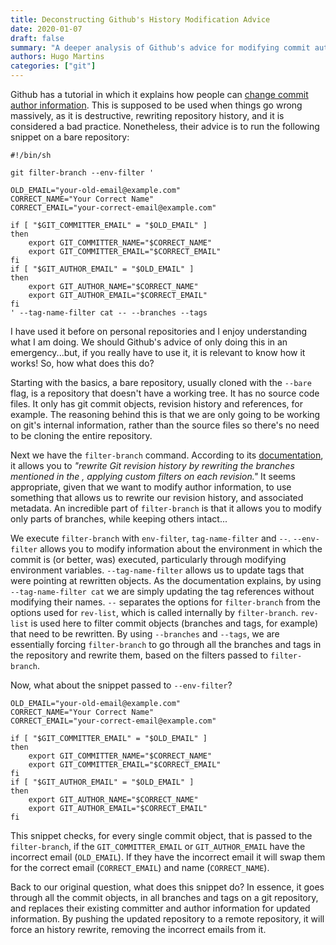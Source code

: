 ```yaml
---
title: Deconstructing Github's History Modification Advice
date: 2020-01-07
draft: false
summary: "A deeper analysis of Github's advice for modifying commit author information on a repository."
authors: Hugo Martins
categories: ["git"]
---
```



Github has a tutorial in which it explains how people can [change commit author information](https://help.github.com/en/github/using-git/changing-author-info). This is supposed to be used when things go wrong massively, as it is destructive, rewriting repository history, and it is considered a bad practice. Nonetheless, their advice is to run the following snippet on a bare repository:

```
#!/bin/sh

git filter-branch --env-filter '

OLD_EMAIL="your-old-email@example.com"
CORRECT_NAME="Your Correct Name"
CORRECT_EMAIL="your-correct-email@example.com"

if [ "$GIT_COMMITTER_EMAIL" = "$OLD_EMAIL" ]
then
    export GIT_COMMITTER_NAME="$CORRECT_NAME"
    export GIT_COMMITTER_EMAIL="$CORRECT_EMAIL"
fi
if [ "$GIT_AUTHOR_EMAIL" = "$OLD_EMAIL" ]
then
    export GIT_AUTHOR_NAME="$CORRECT_NAME"
    export GIT_AUTHOR_EMAIL="$CORRECT_EMAIL"
fi
' --tag-name-filter cat -- --branches --tags
```

I have used it before on personal repositories and I enjoy understanding what I am doing. We should Github's advice of only doing this in an emergency...but, if you really have to use it, it is relevant to know how it works! So, how what does this do?

Starting with the basics, a bare repository, usually cloned with the `--bare` flag, is a repository that doesn't have a working tree. It has no source code files. It only has git commit objects, revision history and references, for example. The reasoning behind this is that we are only going to be working on git's internal information, rather than the source files so there's no need to be cloning the entire repository.

Next we have the `filter-branch` command. According to its [documentation](https://git-scm.com/docs/git-filter-branch), it allows you to _"rewrite Git revision history by rewriting the branches mentioned in the <rev-list options>, applying custom filters on each revision."_ It seems appropriate, given that we want to modify author information, to use something that allows us to rewrite our revision history, and associated metadata. An incredible part of `filter-branch` is that it allows you to modify only parts of branches, while keeping others intact...

We execute `filter-branch` with `env-filter`, `tag-name-filter` and `--`. `--env-filter` allows you to modify information about the environment in which the commit is (or better, was) executed, particularly through modifying environment variables. `--tag-name-filter` allows us to update tags that were pointing at rewritten objects. As the documentation explains, by using `--tag-name-filter cat` we are simply updating the tag references without modifying their names. `--` separates the options for `filter-branch` from the options used for `rev-list`, which is called internally by `filter-branch`. `rev-list` is used here to filter commit objects (branches and tags, for example) that need to be rewritten. By using `--branches` and `--tags`, we are essentially forcing `filter-branch` to go through all the branches and tags in the repository and rewrite them, based on the filters passed to `filter-branch`.

Now, what about the snippet passed to `--env-filter`?


```
OLD_EMAIL="your-old-email@example.com"
CORRECT_NAME="Your Correct Name"
CORRECT_EMAIL="your-correct-email@example.com"

if [ "$GIT_COMMITTER_EMAIL" = "$OLD_EMAIL" ]
then
    export GIT_COMMITTER_NAME="$CORRECT_NAME"
    export GIT_COMMITTER_EMAIL="$CORRECT_EMAIL"
fi
if [ "$GIT_AUTHOR_EMAIL" = "$OLD_EMAIL" ]
then
    export GIT_AUTHOR_NAME="$CORRECT_NAME"
    export GIT_AUTHOR_EMAIL="$CORRECT_EMAIL"
fi
```

This snippet checks, for every single commit object, that is passed to the `filter-branch`, if the `GIT_COMMITTER_EMAIL` or `GIT_AUTHOR_EMAIL` have the incorrect email (`OLD_EMAIL`). If they have the incorrect email it will swap them for the correct email (`CORRECT_EMAIL`) and name (`CORRECT_NAME`).

Back to our original question, what does this snippet do? In essence, it goes through all the commit objects, in all branches and tags on a git repository, and replaces their existing committer and author information for updated information. By pushing the updated repository to a remote repository, it will force an history rewrite, removing the incorrect emails from it. 
